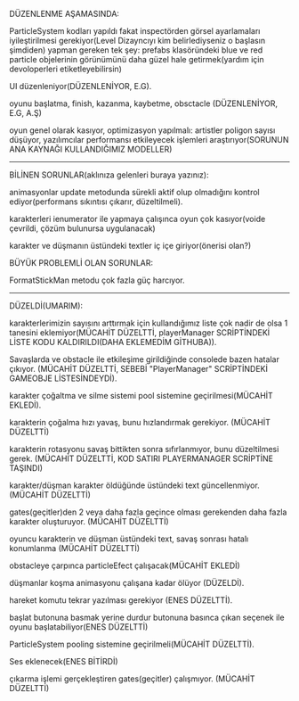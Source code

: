 DÜZENLENME AŞAMASINDA:

ParticleSystem kodları yapıldı fakat inspectörden görsel ayarlamaları iyileştirilmesi gerekiyor(Level Dizayncıyı kim belirlediyseniz o başlasın şimdiden)
yapman gereken tek şey: prefabs klasöründeki blue ve red particle objelerinin görünümünü daha güzel hale getirmek(yardım için devoloperleri etiketleyebilirsin)

UI düzenleniyor(DÜZENLENİYOR, E.G).

oyunu başlatma, finish, kazanma, kaybetme, obsctacle (DÜZENLENİYOR, E.G, A.Ş)

oyun genel olarak kasıyor, optimizasyon yapılmalı: artistler poligon sayısı düşüyor, yazılımcılar performansı etkileyecek işlemleri araştırıyor(SORUNUN ANA KAYNAĞI KULLANDIĞIMIZ MODELLER)

**********************************

BİLİNEN SORUNLAR(aklınıza gelenleri buraya yazınız):

animasyonlar update metodunda sürekli aktif olup olmadığını kontrol ediyor(performans sıkıntısı çıkarır, düzeltilmeli).

karakterleri ienumerator ile yapmaya çalışınca oyun çok kasıyor(voide çevrildi, çözüm bulunursa uygulanacak)

karakter ve düşmanın üstündeki textler iç içe giriyor(önerisi olan?)

BÜYÜK PROBLEMLİ OLAN SORUNLAR:



FormatStickMan metodu çok fazla güç harcıyor.

**********************************

DÜZELDİ(UMARIM):



karakterlerimizin sayısını arttırmak için kullandığımız liste çok nadir de olsa 1 tanesini eklemiyor(MÜCAHİT DÜZELTTİ, playerManager SCRİPTİNDEKİ LİSTE KODU KALDIRILDI(DAHA EKLEMEDİM GİTHUBA)).

Savaşlarda ve obstacle ile etkileşime girildiğinde consolede bazen hatalar çıkıyor. (MÜCAHİT DÜZELTTİ, SEBEBİ "PlayerManager" SCRİPTİNDEKİ GAMEOBJE LİSTESİNDEYDİ).

karakter çoğaltma ve silme sistemi pool sistemine geçirilmesi(MÜCAHİT EKLEDİ).

karakterin çoğalma hızı yavaş, bunu hızlandırmak gerekiyor. (MÜCAHİT DÜZELTTİ)

karakterin rotasyonu savaş bittikten sonra sıfırlanmıyor, bunu düzeltilmesi gerek.    (MÜCAHİT DÜZELTTİ, KOD SATIRI PLAYERMANAGER SCRİPTİNE TAŞINDI)

karakter/düşman karakter öldüğünde üstündeki text güncellenmiyor. (MÜCAHİT DÜZELTTİ)

gates(geçitler)den 2 veya daha fazla geçince olması gerekenden daha fazla karakter oluşturuyor. (MÜCAHİT DÜZELTTİ)

oyuncu karakterin ve düşman üstündeki text, savaş sonrası hatalı konumlanma (MÜCAHİT DÜZELTTİ)

obstacleye çarpınca particleEfect çalışacak(MÜCAHİT EKLEDİ)

düşmanlar koşma animasyonu çalışana kadar ölüyor (DÜZELDİ).

hareket komutu tekrar yazılması gerekiyor (ENES DÜZELTTİ).

başlat butonuna basmak yerine durdur butonuna basınca çıkan seçenek ile oyunu başlatabiliyor(ENES DÜZELTTİ)

ParticleSystem pooling sistemine geçirilmeli(MÜCAHİT DÜZELTTİ).

Ses eklenecek(ENES BİTİRDİ)

çıkarma işlemi gerçekleştiren gates(geçitler) çalışmıyor. (MÜCAHİT DÜZELTTİ)
